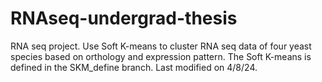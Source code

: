 # RNAseq-undergrad-thesis
RNA seq project. Use Soft K-means to cluster RNA seq data of four yeast species based on orthology and expression pattern.
The Soft K-means is defined in the SKM_define branch. Last modified on 4/8/24.
